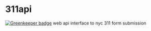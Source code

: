 # 311api

[![Greenkeeper badge](https://badges.greenkeeper.io/mattkime/311api.svg)](https://greenkeeper.io/)
web api interface to nyc 311 form submission
